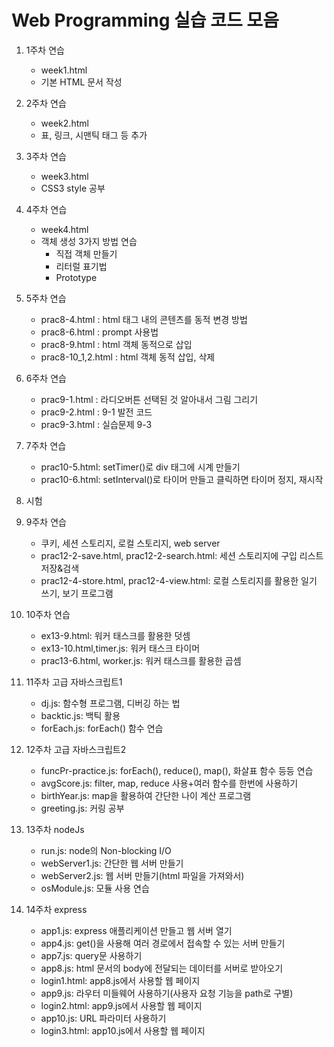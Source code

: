 # Web Programming 실습 코드 모음

1. 1주차 연습

   - week1.html
   - 기본 HTML 문서 작성

2. 2주차 연습

   - week2.html
   - 표, 링크, 시맨틱 태그 등 추가

3. 3주차 연습

   - week3.html
   - CSS3 style 공부

4. 4주차 연습

   - week4.html
   - 객체 생성 3가지 방법 연습
     - 직접 객체 만들기
     - 리터럴 표기법
     - Prototype

5. 5주차 연습

   - prac8-4.html : html 태그 내의 콘텐츠를 동적 변경 방법
   - prac8-6.html : prompt 사용법
   - prac8-9.html : html 객체 동적으로 삽입
   - prac8-10_1,2.html : html 객체 동적 삽입, 삭제

6. 6주차 연습

   - prac9-1.html : 라디오버튼 선택된 것 알아내서 그림 그리기
   - prac9-2.html : 9-1 발전 코드
   - prac9-3.html : 실습문제 9-3 

7. 7주차 연습

   - prac10-5.html: setTimer()로 div 태그에 시계 만들기
   - prac10-6.html: setInterval()로 타이머 만들고 클릭하면 타이머 정지, 재시작

8. 시험

9. 9주차 연습

   - 쿠키, 세션 스토리지, 로컬 스토리지, web server
   - prac12-2-save.html, prac12-2-search.html: 세션 스토리지에 구입 리스트 저장&검색
   - prac12-4-store.html, prac12-4-view.html: 로컬 스토리지를 활용한 일기 쓰기, 보기 프로그램

10. 10주차 연습

      - ex13-9.html: 워커 태스크를 활용한 덧셈
      - ex13-10.html,timer.js: 워커 태스크 타이머
      - prac13-6.html, worker.js: 워커 태스크를 활용한 곱셈

11. 11주차 고급 자바스크립트1

      - dj.js: 함수형 프로그램, 디버깅 하는 법
      - backtic.js: 백틱 활용
      - forEach.js: forEach() 함수 연습

12. 12주차 고급 자바스크립트2

      - funcPr-practice.js: forEach(), reduce(), map(), 화살표 함수 등등 연습
      - avgScore.js: filter, map, reduce 사용+여러 함수를 한번에 사용하기
      - birthYear.js: map을 활용하여 간단한 나이 계산 프로그램
      - greeting.js: 커링 공부

13. 13주차 nodeJs

      - run.js: node의 Non-blocking I/O
      - webServer1.js: 간단한 웹 서버 만들기
      - webServer2.js: 웹 서버 만들기(html 파일을 가져와서)
      - osModule.js: 모듈 사용 연습

14. 14주차 express

      - app1.js: express 애플리케이션 만들고 웹 서버 열기
      - app4.js: get()을 사용해 여러 경로에서 접속할 수 있는 서버 만들기
      - app7.js: query문 사용하기
      - app8.js: html 문서의 body에 전달되는 데이터를 서버로 받아오기
      - login1.html: app8.js에서 사용할 웹 페이지
      - app9.js: 라우터 미들웨어 사용하기(사용자 요청 기능을 path로 구별)
      - login2.html: app9.js에서 사용할 웹 페이지
      - app10.js: URL 파라미터 사용하기
      - login3.html: app10.js에서 사용할 웹 페이지
